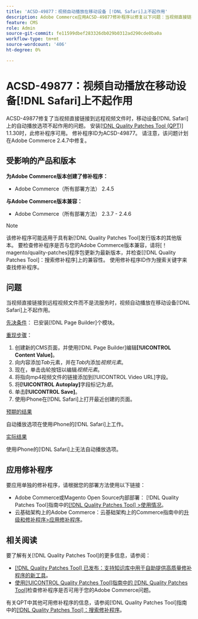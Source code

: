 ```yaml
---
title: 'ACSD-49877：视频自动播放在移动设备 [!DNL Safari]上不起作用'
description: Adobe Commerce应用ACSD-49877修补程序以修复以下问题：当视频直接链接到远程视频文件时，视频自动播放选项在移动设备 [!DNL Safari] 上不起作用。
feature: CMS
role: Admin
source-git-commit: fe11599dbef283326db029b0312ad290cde0ba0a
workflow-type: tm+mt
source-wordcount: '406'
ht-degree: 0%

---
```


# ACSD-49877：视频自动播放在移动设备[!DNL Safari]上不起作用

ACSD-49877修复了当视频直接链接到远程视频文件时，移动设备[!DNL Safari]上的自动播放选项不起作用的问题。 安装[[!DNL Quality Patches Tool (QPT)]](https://experienceleague.adobe.com/zh-hans/docs/commerce-knowledge-base/kb/announcements/commerce-announcements/magento-quality-patches-released-new-tool-to-self-serve-quality-patches) 1.1.30时，此修补程序可用。 修补程序ID为ACSD-49877。 请注意，该问题计划在Adobe Commerce 2.4.7中修复。

## 受影响的产品和版本

**为Adobe Commerce版本创建了修补程序：**

* Adobe Commerce（所有部署方法） 2.4.5

**与Adobe Commerce版本兼容：**

* Adobe Commerce（所有部署方法） 2.3.7 - 2.4.6

>[!NOTE]
>
>该修补程序可能适用于具有新[!DNL Quality Patches Tool]发行版本的其他版本。 要检查修补程序是否与您的Adobe Commerce版本兼容，请将[！magento/quality-patches]程序包更新为最新版本，并检查[[!DNL Quality Patches Tool]：搜索修补程序]上的兼容性。 使用修补程序ID作为搜索关键字来查找修补程序。

## 问题

当视频直接链接到远程视频文件而不是流服务时，视频自动播放在移动设备[!DNL Safari]上不起作用。

<u>先决条件</u>：
已安装[!DNL Page Builder]个模块。

<u>重现步骤</u>：

1. 创建新的CMS页面，并使用[!DNL Page Builder]编辑&#x200B;**[!UICONTROL Content Value]**。
1. 向内容添加&#x200B;*Tab*&#x200B;元素，并在&#x200B;*Tab*&#x200B;内添加&#x200B;*视频元素*。
1. 现在，单击齿轮按钮以编辑&#x200B;*视频元素*。
1. 将指向mp4视频文件的链接添加到[!UICONTROL Video URL]字段。
1. 将&#x200B;**[!UICONTROL Autoplay]**&#x200B;字段标记为&#x200B;*是*。
1. 单击&#x200B;**[!UICONTROL Save]**。
1. 使用iPhone在[!DNL Safari]上打开最近创建的页面。

<u>预期的结果</u>

自动播放选项在使用iPhone的[!DNL Safari]上工作。

<u>实际结果</u>

使用iPhone的[!DNL Safari]上无法自动播放选项。

## 应用修补程序

要应用单独的修补程序，请根据您的部署方法使用以下链接：

* Adobe Commerce或Magento Open Source内部部署： [!DNL Quality Patches Tool]指南中的[[!DNL Quality Patches Tool] >使用情况](/help/tools/quality-patches-tool/usage.md)。
* 云基础架构上的Adobe Commerce：云基础架构上的Commerce指南中的[升级和修补程序>应用修补程序](https://experienceleague.adobe.com/docs/commerce-cloud-service/user-guide/develop/upgrade/apply-patches.html?lang=zh-Hans)。

## 相关阅读

要了解有关[!DNL Quality Patches Tool]的更多信息，请参阅：

* [[!DNL Quality Patches Tool] 已发布：支持知识库中用于自助提供高质量修补程序的新工具](https://experienceleague.adobe.com/zh-hans/docs/commerce-knowledge-base/kb/announcements/commerce-announcements/magento-quality-patches-released-new-tool-to-self-serve-quality-patches)。
* [使用[!UICONTROL Quality Patches Tool]指南中的 [!DNL Quality Patches Tool]](/help/tools/quality-patches-tool/patches-available-in-qpt/check-patch-for-magento-issue-with-magento-quality-patches.md)检查修补程序是否可用于您的Adobe Commerce问题。


有关QPT中其他可用修补程序的信息，请参阅[!DNL Quality Patches Tool]指南中的[[!DNL Quality Patches Tool]：搜索修补程序](https://experienceleague.adobe.com/tools/commerce-quality-patches/index.html?lang=zh-Hans)。

